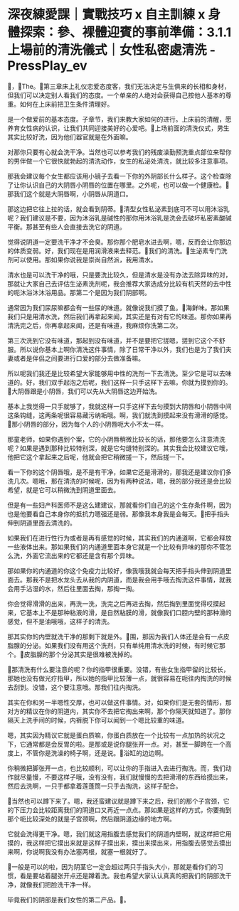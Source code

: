 # 深夜練愛課｜實戰技巧 x 自主訓練 x 身體探索：參、裸體迎賓的事前準備：3.1.1 上場前的清洗儀式｜女性私密處清洗 - PressPlay_ev

🎼，🎼The。🎼第三章床上礼仪恋爱态度客，我们无法决定与生俱来的长相和身材，但我们可以决定别人看我们的态度。一个单亲的人绝对会获得自己按他人基本的尊重。如何在上床前把卫生条件清理好。

是一个做爱前的基本态度。子章节，我们来教大家如何的进行。上床前的清醒，愿养育女性病的认识，让我们共同迎接美好的心爱吧。🎼上场前面的清洗仪式，男生其实比较好洗，因为他们器官就是在外面嘛。

对那你只要有心就会洗干净。当然也可以参考我们的残废澡勤预洗重点部位来帮你的男伴做一个它很快就勃起的清洗动作，女生的私泌处清洗，就比较多注意事项。

那我会建议每个女生都应该用小镜子去看一下你的外阴部长什么样子。这个检查除了让你认识自己的大阴唇小阴唇的位置在哪里。之外呢，也可以做一个健康检。🎼那我们这个就是大阴唇啊，小阴唇从阴道口。

那这边把它往上拉的话，就会看到阴蒂。🎼清型女性私泌素到底可不可以用沐浴乳呢？我们建议是不要，因为沐浴乳是碱性的那你用沐浴乳是洗会去破坏私密素酸碱平衡。那甚至有些人会直接去洗它的阴道。

觉得说阴道一定要洗干净才不会臭。那你那个肥皂水进去啊，嗯，反而会让你那边的体质变弱。好，我们现在是用润滑液来去释范。🎼我们的清洗。🎼生泌素专门洗剂可以使用。那如果你说我是崇尚自然派，我用清水。

清水也是可以洗干净的哦，只是要洗比较久，但是清水是没有办法去除异味的对，那就让大家自己去评估生泌素洗剂呢，我会推荐大家选成分比较有机天然的去中性的呃沐浴沐沐浴用品。那第二个是因为我们阴部啊。

通常因为我们尿尿嘛都会有一些尿的味道。就像说我们摸了鱼。🎼海鲜味。那如果我们只是用清水洗，然后我们再拿起来闻，其实还是有对有它的味道。那你如果再清洗完之后，你再拿起来闻，还是有味道，我麻烦你洗第二次。

第三次洗到它没有味道，那起到没有味道，并不是要把它搓嗯，搓到它这个不舒服。所以说你基本上啊你清洗这件事情，除了日常干净以外，我们也是为了我们夫妻或者是伴侣之间要进行口爱的部分去做准备嘛。

所以呢我们我还是比较希望大家能够用中性的洗剂一下去清洗。至少它是可以去味道的。好，我们双手起泡之后呢，我们这样一只手这样下去嘛，你就为摸到你的。🎼大阴唇跟是小阴唇，我们可以先从大阴唇这边开始洗。

基本上我觉得一只手就够了，我就这样一只手这样下去匀摸到大阴唇和小阴唇中间这条钩缝，这两条呢很容易藏污纳垢哦。啊，我们就洗到摸起来没有滑滑的感觉。🎼那小阴唇的部分，因为每个人的小阴唇呃大小不太一样。

那童老师，如果你遇到个案，它的小阴唇稍微比较长的话，那他要怎么注意清洗呢？如果是遇到那种比较特别深，就是它勾缝特别深的。其实我会比较建议它哦，他把它这个拿起来之后呢，他就会把它稍微搓一下，然后搓一下。

看一下你的这个阴唇哦，是不是有干净，如果它还是滑滑的，那我还是建议你们多洗几次。嗯哦，那在清洗的时候呢，因为有两种说法，嗯，我的部分我还是会比较希望，就是它可以稍微洗到阴道里面去。

但是有一些妇产科医师不是这么建建议，那就看你们自己的这个生存条件啊，因为也是他要看自己本身你的抵抗力嗯强还是弱。那像我本身我是会每天。🎼把手指头伸到阴道里面去清洗的。

如果我们在进行性行为或者是再有感觉的时候，其实我们的内通道啊，它都会释放一些液体出来。那如果我们的内通道里面本身它就是一个比较有异味的那你不管怎么洗，外面它流出来的它都还是含有那个异味。

那如果你的内通道的你这个免疫力比较好，像我哦我就会每天把手指头伸到阴道里面去。那我不是把水龙头去从我的内阴道，而是我会用手哦去掏洗这件事情，就我会用手沾湿的水，然后往里面去掏，那掏一掏。

你会觉得滑滑的出来，再洗一洗，洗完之后再进去掏，然后掏到里面觉得哎摸起来，它基本上不是那种粘液的滑，是自然粘膜的滑，就像我们口腔内壁的那种滑的感觉，但不是油哦哦，这样子的清洗。

那其实你的内壁就洗干净的那剩下就是外。🎼围，那因为我们人体还是会有一点皮脂腺的分泌。如果我们没有用这个洗剂，只有单纯用清水洗的时候，有时候它那个。🎼皮脂腺的那个分泌其实是很难被洗掉的。

🎼那清洗有什么要注意的呢？你的指甲很重要。没错，有些女生指甲留的比较长，那她也没有做光疗指甲，所以她的指甲比较薄一点，就很容易在呃往内掏洗的时候去刮到。没错，这个要注意哦。那我们往内掏洗。

其实在你和另一半嗯性交厚，也可以做这件事情。对，如果你们是无套的情形，那对方的精议在你的阴道内，其实你不去把它掏出来啊，那个你隔天就知道了。那你隔天上洗手间的时候，内裤脱下你可以闻到一个嗯比较重的味道。

嗯，其实因为精议它就是蛋白质嘛，你蛋白质放在一个比较有一点加热的状况之下，它通常都是会反胃的啦。是那或是说你腿张开一点。对，甚至一脚跨在一个高度上，不管你是洗澡的椅子啊，还是说。🎼浴缸的边边啊。

你稍微把脚张开一点，也比较顺利，可以让你的手指进入去进行掏洗。而，我们动作就尽量慢，不要这样子哦，没有没有，我们就慢慢的去把滑滑的东西给摸出来，然后去洗啊，一只手都拿着莲蓬筒一只手去掏洗，这样子配合。

🎼当然也可以蹲下来了。嗯，我还蛮建议就是蹲下来之后，我们的那个子宫颈，它的下压力会比较距离我们的阴道口又再近一点点。那如果是这样的方式，你要掏到那个呃比较深处的就是子宫颈啊，然后跟阴道边缘的地方啊。

它就会洗得更干净。嗯，我们就这用指腹去感觉我们的阴道内壁啊，就这样把它用摸的，我这样把它摸出来就是这样子摸出来，摸出来摸出来，用指腹去感觉去摸出来啊，你说啊我没有办法塞两根，就塞一根就好了。

🎼一般是可以的啦，因为阴茎它一定会超过两只手指头大小，那就是看你们的习惯，看是要站着腿张开点还是蹲着洗。我也希望大家认认真真的把我们的阴部洗干净，就像我们把脸洗干净一样。

毕竟我们的阴部是我们女性的第二产品。🎼。